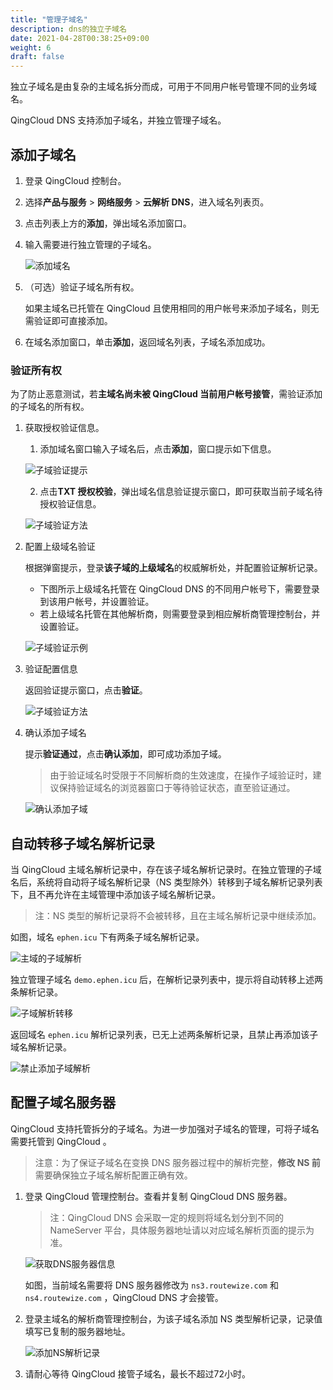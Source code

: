 ```yaml
---
title: "管理子域名"
description: dns的独立子域名
date: 2021-04-28T00:38:25+09:00
weight: 6
draft: false
---
```




独立子域名是由复杂的主域名拆分而成，可用于不同用户帐号管理不同的业务域名。

QingCloud DNS 支持添加子域名，并独立管理子域名。

## 添加子域名

1. 登录 QingCloud 控制台。
2. 选择**产品与服务** > **网络服务** > **云解析 DNS**，进入域名列表页。
3. 点击列表上方的**添加**，弹出域名添加窗口。
4. 输入需要进行独立管理的子域名。
   
   ![添加域名](../_images/create_domain_2.png)

5. （可选）验证子域名所有权。
   
   如果主域名已托管在 QingCloud 且使用相同的用户帐号来添加子域名，则无需验证即可直接添加。

6. 在域名添加窗口，单击**添加**，返回域名列表，子域名添加成功。

### 验证所有权

为了防止恶意测试，若**主域名尚未被 QingCloud 当前用户帐号接管**，需验证添加的子域名的所有权。

1. 获取授权验证信息。
   1. 添加域名窗口输入子域名后，点击**添加**，窗口提示如下信息。
   
   ![子域验证提示](../_images/subzone_1.png)

   2. 点击**TXT 授权校验**，弹出域名信息验证提示窗口，即可获取当前子域名待授权验证信息。
   
   ![子域验证方法](../_images/subzone_2.png)

2. 配置上级域名验证
   
   根据弹窗提示，登录**该子域的上级域名**的权威解析处，并配置验证解析记录。
   
   - 下图所示上级域名托管在 QingCloud DNS 的不同用户帐号下，需要登录到该用户帐号，并设置验证。
   - 若上级域名托管在其他解析商，则需要登录到相应解析商管理控制台，并设置验证。
   
   ![子域验证示例](../_images/subzone_3.png)

3. 验证配置信息
   
   返回验证提示窗口，点击**验证**。
   
   ![子域验证方法](../_images/subzone_2.png)

4. 确认添加子域名
   
   提示**验证通过**，点击**确认添加**，即可成功添加子域。
   
   > 由于验证域名时受限于不同解析商的生效速度，在操作子域验证时，建议保持验证域名的浏览器窗口于等待验证状态，直至验证通过。
   
   ![确认添加子域](../_images/subzone_4.png)

## 自动转移子域名解析记录

当 QingCloud 主域名解析记录中，存在该子域名解析记录时。在独立管理的子域名后，系统将自动将子域名解析记录（NS 类型除外）转移到子域名解析记录列表下，且不再允许在主域管理中添加该子域名解析记录。

> 注：NS 类型的解析记录将不会被转移，且在主域名解析记录中继续添加。

如图，域名 `ephen.icu` 下有两条子域名解析记录。

![主域的子域解析](../_images/subzone_5.png)

独立管理子域名 `demo.ephen.icu` 后，在解析记录列表中，提示将自动转移上述两条解析记录。

![子域解析转移](../_images/subzone_6.png)

返回域名 `ephen.icu` 解析记录列表，已无上述两条解析记录，且禁止再添加该子域名解析记录。

![禁止添加子域解析](../_images/subzone_7.png)

## 配置子域名服务器

QingCloud 支持托管拆分的子域名。为进一步加强对子域名的管理，可将子域名需要托管到 QingCloud 。

> 注意：为了保证子域名在变换 DNS 服务器过程中的解析完整，**修改 NS 前**需要确保独立子域名解析配置正确有效。

1. 登录 QingCloud 管理控制台。查看并复制 QingCloud DNS 服务器。

    > 注：QingCloud DNS 会采取一定的规则将域名划分到不同的 NameServer 平台，具体服务器地址请以对应域名解析页面的提示为准。

    ![获取DNS服务器信息](../_images/subzone_8.png)

    如图，当前域名需要将 DNS 服务器修改为 `ns3.routewize.com` 和 `ns4.routewize.com` ，QingCloud DNS 才会接管。

2. 登录主域名的解析商管理控制台，为该子域名添加 NS 类型解析记录，记录值填写已复制的服务器地址。

    ![添加NS解析记录](../_images/subzone_9.png)

3. 请耐心等待 QingCloud 接管子域名，最长不超过72小时。
